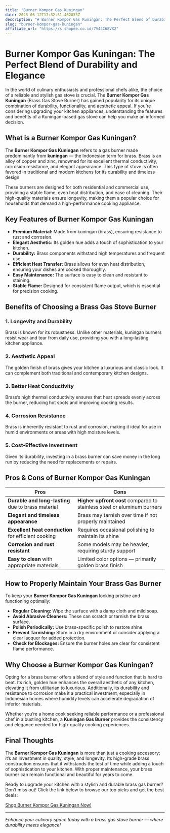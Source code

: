 ```yaml
---
title: "Burner Kompor Gas Kuningan"
date: 2025-06-12T17:32:51.462053Z
description: "# Burner Kompor Gas Kuningan: The Perfect Blend of Durability and Elegance..."
slug: "burner-kompor-gas-kuningan"
affiliate_url: "https://s.shopee.co.id/7V44C68VX2"
---
```

# Burner Kompor Gas Kuningan: The Perfect Blend of Durability and Elegance

In the world of culinary enthusiasts and professional chefs alike, the choice of a reliable and stylish gas stove is crucial. The **Burner Kompor Gas Kuningan** (Brass Gas Stove Burner) has gained popularity for its unique combination of durability, functionality, and aesthetic appeal. If you're considering upgrading your kitchen appliances, understanding the features and benefits of a Kuningan-based gas stove can help you make an informed decision.

## What is a Burner Kompor Gas Kuningan?

The **Burner Kompor Gas Kuningan** refers to a gas burner made predominantly from **kuningan** — the Indonesian term for brass. Brass is an alloy of copper and zinc, renowned for its excellent thermal conductivity, corrosion resistance, and elegant appearance. This type of stove is often favored in traditional and modern kitchens for its durability and timeless design.

These burners are designed for both residential and commercial use, providing a stable flame, even heat distribution, and ease of cleaning. Their high-quality materials ensure longevity, making them a popular choice for households that demand a high-performance cooking appliance.

## Key Features of Burner Kompor Gas Kuningan

- **Premium Material:** Made from kuningan (brass), ensuring resistance to rust and corrosion.
- **Elegant Aesthetic:** Its golden hue adds a touch of sophistication to your kitchen.
- **Durability:** Brass components withstand high temperatures and frequent use.
- **Efficient Heat Transfer:** Brass allows for even heat distribution, ensuring your dishes are cooked thoroughly.
- **Easy Maintenance:** The surface is easy to clean and resistant to staining.
- **Stable Flame:** Designed for consistent flame output, which is essential for precision cooking.

## Benefits of Choosing a Brass Gas Stove Burner

### 1. Longevity and Durability

Brass is known for its robustness. Unlike other materials, kuningan burners resist wear and tear from daily use, providing you with a long-lasting kitchen appliance.

### 2. Aesthetic Appeal

The golden finish of brass gives your kitchen a luxurious and classic look. It can complement both traditional and contemporary kitchen designs.

### 3. Better Heat Conductivity

Brass’s high thermal conductivity ensures that heat spreads evenly across the burner, reducing hot spots and improving cooking results.

### 4. Corrosion Resistance

Brass is inherently resistant to rust and corrosion, making it ideal for use in humid environments or areas with high moisture levels.

### 5. Cost-Effective Investment

Given its durability, investing in a brass burner can save money in the long run by reducing the need for replacements or repairs.

## Pros & Cons of Burner Kompor Gas Kuningan

| Pros | Cons |
| --- | --- |
| **Durable and long-lasting** due to brass material | **Higher upfront cost** compared to stainless steel or aluminum burners |
| **Elegant and timeless appearance** | Brass may tarnish over time if not properly maintained |
| **Excellent heat conduction** for efficient cooking | Requires occasional polishing to maintain its shine |
| **Corrosion and rust resistant** | Some models may be heavier, requiring sturdy support |
| **Easy to clean** with appropriate materials | Limited color options — primarily golden brass finish |

## How to Properly Maintain Your Brass Gas Burner

To keep your **Burner Kompor Gas Kuningan** looking pristine and functioning optimally:

- **Regular Cleaning:** Wipe the surface with a damp cloth and mild soap.
- **Avoid Abrasive Cleaners:** These can scratch or tarnish the brass surface.
- **Polish Periodically:** Use brass-specific polish to restore shine.
- **Prevent Tarnishing:** Store in a dry environment or consider applying a clear lacquer for added protection.
- **Check for Blockages:** Ensure the burner holes are clear for consistent flame performance.

## Why Choose a Burner Kompor Gas Kuningan?

Opting for a brass burner offers a blend of style and function that is hard to beat. Its rich, golden hue enhances the overall aesthetic of any kitchen, elevating it from utilitarian to luxurious. Additionally, its durability and resistance to corrosion make it a practical investment, especially in Indonesian homes where humidity levels can accelerate degradation of inferior materials.

Whether you’re a home cook seeking reliable performance or a professional chef in a bustling kitchen, a **Kuningan Gas Burner** provides the consistency and elegance needed for high-quality cooking experiences.

## Final Thoughts

The **Burner Kompor Gas Kuningan** is more than just a cooking accessory; it’s an investment in quality, style, and longevity. Its high-grade brass construction ensures that it withstands the test of time while adding a touch of sophistication to your kitchen. With proper maintenance, your brass burner can remain functional and beautiful for years to come.

Ready to upgrade your kitchen with a stylish and durable brass gas burner? Don’t miss out! Click the link below to browse our top picks and get the best deals:

[Shop Burner Kompor Gas Kuningan Now!](https://s.shopee.co.id/7V44C68VX2)

---

*Enhance your culinary space today with a brass gas stove burner — where durability meets elegance!*